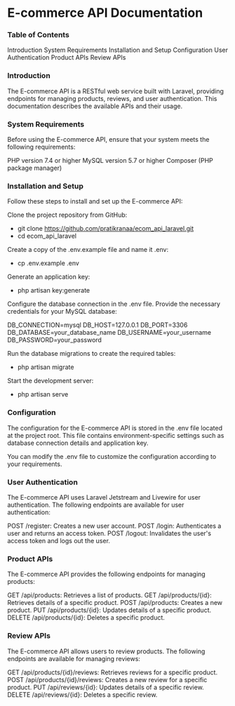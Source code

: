# E-commerce API Documentation

### Table of Contents
Introduction
System Requirements
Installation and Setup
Configuration
User Authentication
Product APIs
Review APIs

### Introduction
The E-commerce API is a RESTful web service built with Laravel, providing endpoints for managing products, reviews, and user authentication. This documentation describes the available APIs and their usage.

### System Requirements
Before using the E-commerce API, ensure that your system meets the following requirements:

PHP version 7.4 or higher
MySQL version 5.7 or higher
Composer (PHP package manager)


### Installation and Setup
Follow these steps to install and set up the E-commerce API:

Clone the project repository from GitHub:

* git clone https://github.com/pratikranaa/ecom_api_laravel.git
* cd ecom_api_laravel

Create a copy of the .env.example file and name it .env:

* cp .env.example .env

Generate an application key:
* php artisan key:generate

Configure the database connection in the .env file. Provide the necessary credentials for your MySQL database:

DB_CONNECTION=mysql
DB_HOST=127.0.0.1
DB_PORT=3306
DB_DATABASE=your_database_name
DB_USERNAME=your_username
DB_PASSWORD=your_password

Run the database migrations to create the required tables:
* php artisan migrate

Start the development server:
* php artisan serve

### Configuration
The configuration for the E-commerce API is stored in the .env file located at the project root. This file contains environment-specific settings such as database connection details and application key.

You can modify the .env file to customize the configuration according to your requirements.

### User Authentication
The E-commerce API uses Laravel Jetstream and Livewire for user authentication. The following endpoints are available for user authentication:

POST /register: Creates a new user account.
POST /login: Authenticates a user and returns an access token.
POST /logout: Invalidates the user's access token and logs out the user.

### Product APIs
The E-commerce API provides the following endpoints for managing products:

GET /api/products: Retrieves a list of products.
GET /api/products/{id}: Retrieves details of a specific product.
POST /api/products: Creates a new product.
PUT /api/products/{id}: Updates details of a specific product.
DELETE /api/products/{id}: Deletes a specific product.

### Review APIs

The E-commerce API allows users to review products. The following endpoints are available for managing reviews:

GET /api/products/{id}/reviews: Retrieves reviews for a specific product.
POST /api/products/{id}/reviews: Creates a new review for a specific product.
PUT /api/reviews/{id}: Updates details of a specific review.
DELETE /api/reviews/{id}: Deletes a specific review.


